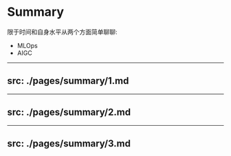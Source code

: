# Summary

限于时间和自身水平从两个方面简单聊聊:

- MLOps
- AIGC

<!-- 
限于时间和自身水平从两个方面简单聊聊。
首先ChatGPT是由 GPT3.5 finetune来的，对于GPT这种 Fundation Models的目前发展趋势来说，会对 AI 算法本身有什么影响，这里将从MLOps角度审视下变化。
其次另一个方面是 ChatGPT 所代表的 AIGC AI 内容生成的讨论。
 -->

---
src: ./pages/summary/1.md
---

---
src: ./pages/summary/2.md
---

---
src: ./pages/summary/3.md
---


